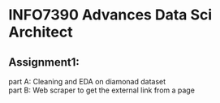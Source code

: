 # INFO7390 Advances Data Sci Architect
## Assignment1:
part A: Cleaning and EDA on diamonad dataset  
part B: Web scraper to get the external link from a page
  
